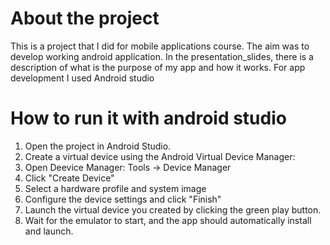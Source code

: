 # About the project
This is a project that I did for mobile applications course. The aim was to develop working android application. In the presentation_slides, there is a description of what is the purpose of my app and how it works. For app development I used Android studio
# How to run it with android studio
1. Open the project in Android Studio.
2. Create a virtual device using the Android Virtual Device Manager:
3. Open Deevice Manager: Tools -> Device Manager
4. Click "Create Device"
5. Select a hardware profile and system image
6. Configure the device settings and click "Finish"
7. Launch the virtual device you created by clicking the green play button.
8. Wait for the emulator to start, and the app should automatically install and launch.

